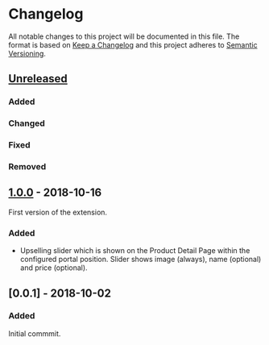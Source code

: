 # Changelog
 All notable changes to this project will be documented in this file.
 The format is based on [Keep a Changelog](http://keepachangelog.com/) and this project adheres to [Semantic Versioning](http://semver.org/).

 ## [Unreleased]
### Added
### Changed
### Fixed
### Removed

## [1.0.0] - 2018-10-16
First version of the extension.
### Added
- Upselling slider which is shown on the Product Detail Page within the configured portal position. Slider shows image (always), name (optional) and price (optional).

## [0.0.1] - 2018-10-02
### Added
Initial commmit.

[Unreleased]: https://github.com/shopgate/ext-upselling/compare/v0.0.1...HEAD
[1.0.0]: https://github.com/shopgate/ext-upselling/compare/v0.0.1...v1.0.0